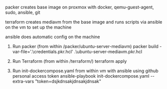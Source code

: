 packer creates base image on proxmox with docker, qemu-guest-agent, sudo, ansible, git

terraform creates mediavm from the base image and runs scripts via ansible on the vm to set up the machine

ansible does automatic config on the machine

1. Run packer (from within /packer/ubuntu-server-mediavm)
    packer build -var-file='.\credentials.pkr.hcl' .\ubuntu-server-mediavm.pkr.hcl

2. Run Terraform (from within /terraform/)
    terraform apply

3. Run init-dockercompose.yaml from within vm with ansible using github personal access token
    ansible-playbook init-dockercompose.yaml --extra-vars "token=dsjkdnsakjdnsakjdnsak"